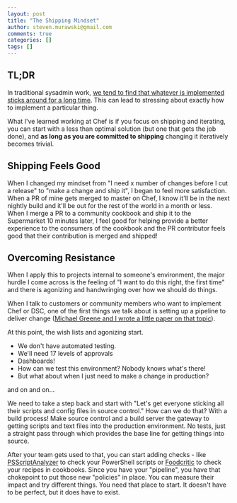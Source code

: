 ```yaml
---
layout: post
title: "The Shipping Mindset"
author: steven.murawski@gmail.com
comments: true
categories: []
tags: []
---
```



## TL;DR

In traditional sysadmin work, [we tend to find that whatever is implemented sticks around for a long time](http://stevenmurawski.com/powershell/2014/01/its-just-temporary/).  This can lead to stressing about exactly how to implement a particular thing.  

What I've learned working at Chef is if you focus on shipping and iterating, you can start with a less than optimal solution (but one that gets the job done), and **as long as you are committed to shipping** changing it iteratively becomes trivial.

## Shipping Feels Good
When I changed my mindset from "I need x number of changes before I cut a release" to "make a change and ship it", I began to feel more satisfaction.  When a PR of mine gets merged to master on Chef, I know it'll be in the next nightly build and it'll be out for the rest of the world in a month or less.  When I merge a PR to a community cookbook and ship it to the Supermarket 10 minutes later, I feel good for helping provide a better experience to the consumers of the cookbook and the PR contributor feels good that their contribution is merged and shipped!

## Overcoming Resistance

When I apply this to projects internal to someone's environment, the major hurdle I come across is the feeling of "I want to do this right, the first time" and there is agonizing and handwringing over how we should do things.

When I talk to customers or community members who want to implement Chef or DSC, one of the first things we talk about is setting up a pipeline to deliver change ([Michael Greene and I wrote a little paper on that topic](http://aka.ms/thereleasepipelinemodelpdf)).  

At this point, the wish lists and agonizing start.

* We don't have automated testing.
* We'll need 17 levels of approvals
* Dashboards!
* How can we test this environment? Nobody knows what's there!
* But what about when I just need to make a change in production?

and on and on...

We need to take a step back and start with "Let's get everyone sticking all their scripts and config files in source control."  How can we do that?  With a build process!  Make source control and a build server the gateway to getting scripts and text files into the production environment.  No tests, just a straight pass through which provides the base line for getting things into source.  

After your team gets used to that, you can start adding checks - like [PSScriptAnalyzer](https://github.com/PowerShell/PSScriptAnalyzer) to check your PowerShell scripts or [Foodcritic](http://www.foodcritic.io/) to check your recipes in cookbooks.  Since you have your "pipeline", you have that chokepoint to put those new "policies" in place.  You can measure their impact and try different things.  You need that place to start.  It doesn't have to be perfect, but it does have to exist.
